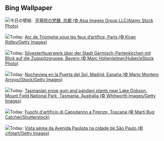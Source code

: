 ## Bing Wallpaper
![](https://www.bing.com/th?id=OHR.Omisoka2024_JA-JP6408751475_UHD.jpg&w=1000)今日の壁紙: &nbsp;[平等院の梵鐘, 京都 (© Asia Images Group LLC/Alamy Stock Photo)](https://www.bing.com/th?id=OHR.Omisoka2024_JA-JP6408751475_UHD.jpg)
<br><br/>
![](https://www.bing.com/th?id=OHR.ParisNewYearEve_FR-FR3084713180_UHD.jpg&w=1000)Today: [Arc de Triomphe sous les feux d’artifice, Paris (© Kiran Ridley/Getty Images)](https://www.bing.com/th?id=OHR.ParisNewYearEve_FR-FR3084713180_UHD.jpg)
<br><br/>
![](https://www.bing.com/th?id=OHR.BavariaNewYearsEveFireworks_DE-DE4504129944_UHD.jpg&w=1000)Today: [Silvesterfeuerwerk über der Stadt Garmisch-Partenkirchen mit Blick auf die Zugspitzgruppe, Bayern (© Marc Hohenleitner/Huber/eStock Photo)](https://www.bing.com/th?id=OHR.BavariaNewYearsEveFireworks_DE-DE4504129944_UHD.jpg)
<br><br/>
![](https://www.bing.com/th?id=OHR.NewYearSpain24_ES-ES3801149904_UHD.jpg&w=1000)Today: [Nochevieja en la Puerta del Sol, Madrid, España (© Mario Montero Arroyo/iStock/Getty Images)](https://www.bing.com/th?id=OHR.NewYearSpain24_ES-ES3801149904_UHD.jpg)
<br><br/>
![](https://www.bing.com/th?id=OHR.MountFieldNP_EN-GB1514220907_UHD.jpg&w=1000)Today: [Tasmanian snow gum and pandani plants near Lake Dobson, Mount Field National Park, Tasmania, Australia (© Whitworth Images/Getty Images)](https://www.bing.com/th?id=OHR.MountFieldNP_EN-GB1514220907_UHD.jpg)
<br><br/>
![](https://www.bing.com/th?id=OHR.CapodannoFirenze_IT-IT8277886621_UHD.jpg&w=1000)Today: [Fuochi d'artificio di Capodanno a Firenze, Toscana (© Marti Bug Catcher/Shutterstock)](https://www.bing.com/th?id=OHR.CapodannoFirenze_IT-IT8277886621_UHD.jpg)
<br><br/>
![](https://www.bing.com/th?id=OHR.CorridadeSaoSilvestre_PT-BR4824975840_UHD.jpg&w=1000)Today: [Vista aérea da Avenida Paulista na cidade de São Paulo (© cifotart/Getty Images)](https://www.bing.com/th?id=OHR.CorridadeSaoSilvestre_PT-BR4824975840_UHD.jpg)
<br><br/>
